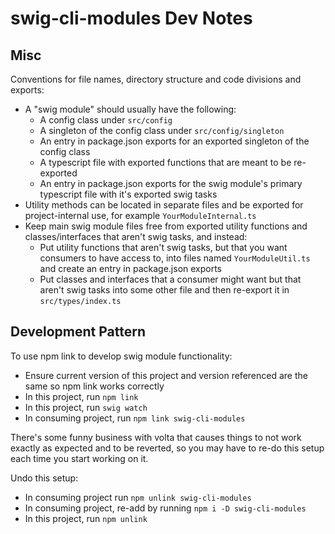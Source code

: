 # swig-cli-modules Dev Notes

## Misc

Conventions for file names, directory structure and code divisions and exports:

- A "swig module" should usually have the following:
  - A config class under `src/config`
  - A singleton of the config class under `src/config/singleton`
  - An entry in package.json exports for an exported singleton of the config class
  - A typescript file with exported functions that are meant to be re-exported
  - An entry in package.json exports for the swig module's primary typescript file with it's exported swig tasks
- Utility methods can be located in separate files and be exported for project-internal use, for example `YourModuleInternal.ts`
- Keep main swig module files free from exported utility functions and classes/interfaces that aren't swig tasks, and instead:
  - Put utility functions that aren't swig tasks, but that you want consumers to have access to, into files named `YourModuleUtil.ts` and create an entry in package.json exports
  - Put classes and interfaces that a consumer might want but that aren't swig tasks into some other file and then re-export it in `src/types/index.ts`

## Development Pattern

To use npm link to develop swig module functionality:

- Ensure current version of this project and version referenced are the same so npm link works correctly
- In this project, run `npm link`
- In this project, run `swig watch`
- In consuming project, run `npm link swig-cli-modules`

There's some funny business with volta that causes things to not work exactly as expected and to be reverted, so you may have to re-do this setup each time you start working on it.

Undo this setup:
- In consuming project run `npm unlink swig-cli-modules`
- In consuming project, re-add by running `npm i -D swig-cli-modules`
- In this project, run `npm unlink`
